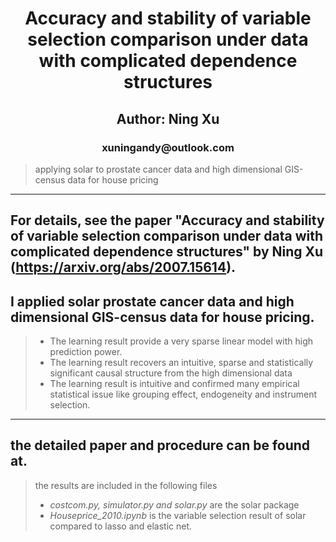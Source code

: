 <center><h1> Accuracy and stability of variable selection comparison under data with complicated dependence structures </h1></center>
<center><h2> Author: Ning Xu </h2></center>
<center><h3> xuningandy@outlook.com </h3></center>

> applying solar to prostate cancer data and high dimensional GIS-census data for house pricing

-----------
## For details, see the paper "Accuracy and stability of variable selection comparison under data with complicated dependence structures" by Ning Xu (https://arxiv.org/abs/2007.15614).


## I applied solar prostate cancer data and high dimensional GIS-census data for house pricing.
> - The learning result provide a very sparse linear model with high prediction power.
> - The learning result recovers an intuitive, sparse and statistically significant causal structure from the high dimensional data
> - The learning result is intuitive and confirmed many empirical statistical issue like grouping effect, endogeneity and instrument selection.
-----------
## the detailed paper and procedure can be found at.
> the results are included in the following files
> - *costcom.py, simulator.py and solar.py* are the solar package
> - *Houseprice_2010.ipynb* is the variable selection result of solar compared to lasso and elastic net.
